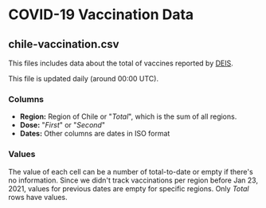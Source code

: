
# COVID-19 Vaccination Data

## chile-vaccination.csv

This files includes data about the total of vaccines reported by [DEIS](https://deis.minsal.cl/).

This file is updated daily (around 00:00 UTC).

### Columns

- **Region:** Region of Chile or "*Total*", which is the sum of all regions.
- **Dose:** "*First*" or "*Second*"
- **Dates:** Other columns are dates in ISO format

### Values

The value of each cell can be a number of total-to-date or empty if there's no information. Since we didn't track vaccinations per region before Jan 23, 2021, values for previous dates are empty for specific regions. Only *Total* rows have values.
